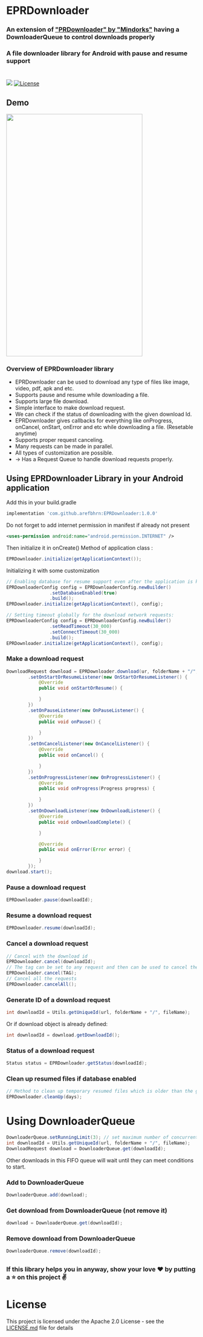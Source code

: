 # EPRDownloader
### An extension of ["PRDownloader" by "Mindorks"](https://github.com/MindorksOpenSource/PRDownloader) having a DownloaderQueue to control downloads properly
### A file downloader library for Android with pause and resume support
#
[![](https://jitpack.io/v/arefbhrn/EPRDownloader.svg)](https://jitpack.io/#arefbhrn/EPRDownloader)
[![License](https://img.shields.io/badge/License-Apache%202.0-blue.svg)](https://opensource.org/licenses/Apache-2.0)

## Demo
<img src=https://raw.githubusercontent.com/MindorksOpenSource/PRDownloader/master/assets/sample_download.png width=360 height=640 />

### Overview of EPRDownloader library
* EPRDownloader can be used to download any type of files like image, video, pdf, apk and etc.
* Supports pause and resume while downloading a file.
* Supports large file download.
* Simple interface to make download request.
* We can check if the status of downloading with the given download Id.
* EPRDownloader gives callbacks for everything like onProgress, onCancel, onStart, onError and etc while downloading a file. (Resetable anytime)
* Supports proper request canceling.
* Many requests can be made in parallel.
* All types of customization are possible.
* -> Has a Request Queue to handle download requests properly.

## Using EPRDownloader Library in your Android application

Add this in your build.gradle
```groovy
implementation 'com.github.arefbhrn:EPRDownloader:1.0.0'
```
Do not forget to add internet permission in manifest if already not present
```xml
<uses-permission android:name="android.permission.INTERNET" />
```
Then initialize it in onCreate() Method of application class :
```java
EPRDownloader.initialize(getApplicationContext());
```
Initializing it with some customization
```java
// Enabling database for resume support even after the application is killed:
EPRDownloaderConfig config = EPRDownloaderConfig.newBuilder()
                .setDatabaseEnabled(true)
                .build();
EPRDownloader.initialize(getApplicationContext(), config);

// Setting timeout globally for the download network requests:
EPRDownloaderConfig config = EPRDownloaderConfig.newBuilder()
                .setReadTimeout(30_000)
                .setConnectTimeout(30_000)
                .build();
EPRDownloader.initialize(getApplicationContext(), config);
```

### Make a download request
```java
DownloadRequest download = EPRDownloader.download(ur, folderName + "/", fileName).build()
        .setOnStartOrResumeListener(new OnStartOrResumeListener() {
            @Override
            public void onStartOrResume() {

            }
        })
        .setOnPauseListener(new OnPauseListener() {
            @Override
            public void onPause() {

            }
        })
        .setOnCancelListener(new OnCancelListener() {
            @Override
            public void onCancel() {

            }
        })
        .setOnProgressListener(new OnProgressListener() {
            @Override
            public void onProgress(Progress progress) {

            }
        })
        .setOnDownloadListener(new OnDownloadListener() {
            @Override
            public void onDownloadComplete() {

            }

            @Override
            public void onError(Error error) {

            }
        });
download.start();
```

### Pause a download request
```java
EPRDownloader.pause(downloadId);
```

### Resume a download request
```java
EPRDownloader.resume(downloadId);
```

### Cancel a download request
```java
// Cancel with the download id
EPRDownloader.cancel(downloadId);
// The tag can be set to any request and then can be used to cancel the request
EPRDownloader.cancel(TAG);
// Cancel all the requests
EPRDownloader.cancelAll();
```

### Generate ID of a download request
```java
int downloadId = Utils.getUniqueId(url, folderName + "/", fileName);
```
Or if download object is already defined:
```java
int downloadId = download.getDownloadId();
```

### Status of a download request
```java
Status status = EPRDownloader.getStatus(downloadId);
```

### Clean up resumed files if database enabled
```java
// Method to clean up temporary resumed files which is older than the given day
EPRDownloader.cleanUp(days);
```

Using DownloaderQueue
=
```java
DownloaderQueue.setRunningLimit(3); // set maximum number of concurrent downloads
int downloadId = Utils.getUniqueId(url, folderName + "/", fileName);
DownloadRequest download = DownloaderQueue.get(downloadId);
```
Other downloads in this FIFO queue will wait until they can meet conditions to start.

### Add to DownloaderQueue
```java
DownloaderQueue.add(download);
```

### Get download from DownloaderQueue (not remove it)
```java
download = DownloaderQueue.get(downloadId);
```

### Remove download from DownloaderQueue
```java
DownloaderQueue.remove(downloadId);
```

##
### If this library helps you in anyway, show your love :heart: by putting a :star: on this project :v:
##

License
=
This project is licensed under the Apache 2.0 License - see the [LICENSE.md](LICENSE.md) file for details
